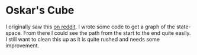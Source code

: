 # Oskar's Cube

I originally saw this [on reddit](https://www.reddit.com/r/puzzles/comments/1bvux0x/interesting_3d_maze_puzzle/). I wrote some code to get a graph of the state-space. From there I could see the path from the start to the end quite easily. I still want to clean this up as it is quite rushed and needs some improvement. 
